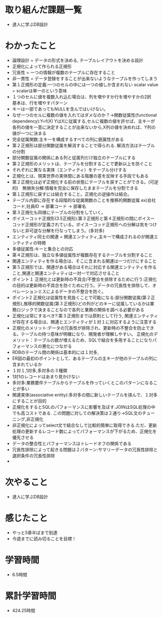 # 取り組んだ課題一覧
- 達人に学ぶDB設計

# わかったこと
- 論理設計 = データの形式を決める, テーブルレイアウトを決める設計
- 正規化によって作られる正規形
- 冗長性 = 一つの情報が複数のテーブルに存在すること
- 非一貫性 = データ登録をすることが出来ないようなテーブルを作ってしまう
- 第１正規形の定義:一つのセルの中には一つの値しか含まれない scalar value = scalarは単一のという意味
- １つのセルに値を複数入れ込む場合は、列を増やすか行を増やすかの2択　基本は、行を増やすパターン
- キーは一部であってもNULLを含んではいけない。
- なぜ一つのセルに複数の値を入れてはダメなのか？→関数従属性(functional dependency):Y=f(X) YはXに従属する,セルに複数の値を許せば、主キーが各列の値を一意に決定することが出来ないから,X列の値を決めれば、Y列の値が一つに決まる
- 完全従属関数:主キーを構成するすべての列に銃属性がある
- 第２正規形は部分関数従属を解消することで得られる. 解消方法はテーブルの分割
- 部分関数従属の関係にある列と従属列だけ独立のテーブルにする
- 第２正規形のメリットは、テーブルを分割することで更新以上を防ぐこと
- それぞれに異なる実体（エンティティ）をテーブル分けする
- 正規化とは、現実世界の実体間にある階層の差を反映する手段でもある
- 第２正規化は必ず正規化する前の状態にテーブルを戻すことができる。(可逆的)　無損失分解:情報を完全に保存したままテーブルを分割できる
- 第１正規形に戻すには結合すること。正規化の逆操作は結合。
- テーブル内部に存在する段階的な従属関数のことを推移的関数従属 ex)会社コード,社員ID → 部署コード → 部署名
- 第３正規化も同様にテーブルの分割をしていく。
- ボイスーコッド正規形(3.5正規形):第３正規形と第４正規形の間にボイスーコッド正規形が定義されている。ボイスーコッド正規形への分解は気をつけないと非可逆な分解を行なってしまう。(多対多)
- エンティティ同士の関連 = 関連エンティティ,主キーで構成されるのが関連エンティティの特徴
- 多値従属性:キーと集合との対応
- 第４正規形は、独立な多値従属性が複数存在するテーブルを分割すること
- 関連エンティティを作る場合は、そこに含まれる関連は一つだけにすること
- 第５正規形では、関連がある場合はそれに対応する関連エンティティを作ること,関連と関連エンティティは一対一で対応させること
- ポイント１ 正規化とは更新時の不具合/不整合を排除するために行う:正規化の目的は更新時の不具合を防ぐために行う。データの冗長性を排除して、オペレーションミスによるデータの不整合を防ぐ。
- ポイント2 正規化は従属性を見抜くことで可能になる:部分関数従属(第２正規形),推移的関数従属(第３正規形)どの列がどのキーに従属しているかは業務ロジックで決まることなので各列と業務の関係を調べる必要がある
- 正規化は常にするべき?:第３正規形までは原則として行う, 関連エンティティが存在する場合は、関連とエンティティが１対１に対応するように注意する
- 正規化のメリット:データの冗長性が排除され、更新時の不整合を防止できる。テーブルの持つ意味が明確になり、開発者が理解しやすい。  正規化のデメリット：テーブルの数が増えるため、SQLで結合を多用することになりパフォーマンスの悪化につながる
- RDBのテーブル間の関係は基本的には１対多,
- ER図の最初のポイントとして、あるテーブルの主キーが他のテーブルの列に含まれているか
- １対１,1対多,多対多の３種類
- 1対1のレコードはあまり見かけない
- 多対多:業務要件テーブルからテーブルを作っていくとこのパターンになることが多い
- 関連実体(associative entity):多対多の間に新しいテーブルを挟んで、１対多にすることが目的
- 正規化をするとSQLのパフォーマンスに影響を及ぼす.JOINはSQL処理の中でも高コストである. この問題に対しての解決策は２通り→SQL文のチューニング,非正規化
- 非正規化によってselect文で結合なしで比較的簡単に取得できる.ただ、更新処理の更新するレコード数によってパフォーマンスが下がるため、正規化を優先させる
- データの整合性とパフォーマンスはトレードオフの関係である
- 冗長性排除によって起きる問題は２パターン:サマリーデータの冗長性排除と選択条件の冗長性排除
- 

# 次やること
- 達人に学ぶDB設計

# 感じたこと
- やっと5章半ばまで到達
- 今週までに読み切ることを目標！


# 学習時間
- 6.5時間

# 累計学習時間
- 424.25時間
